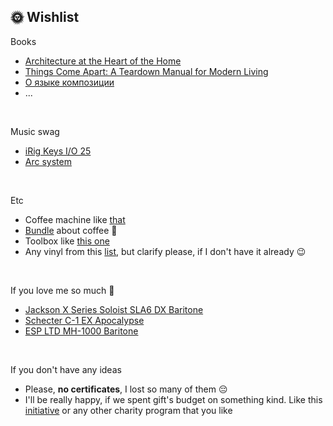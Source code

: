 
## 🌞 Wishlist

Books
* [Architecture at the Heart of the Home](https://www.amazon.com/Architecture-at-Heart-Home-anglais/dp/1760761486)
* [Things Come Apart: A Teardown Manual for Modern Living ](https://www.amazon.co.uk/Things-Come-Apart-Teardown-Manual/dp/0500516766)
* [О языке композиции](https://www.artlebedev.ru/izdal/o-yazyke-kompozitsii/)
* ...
<br>

Music swag 
* [iRig Keys I/O 25](https://www.gear4music.com/Keyboards-and-Pianos/iRig-Keys-I-O-25/25HH)
* [Arc system](https://www.ikmultimedia.com/products/arc3/?pkey=arc-system-3)
<br>

Etc
* Coffee machine like [that](https://amzn.eu/d/dVhs1P1)
* [Bundle](https://store.artlebedev.ru/bundles/pro-coffee/) about coffee 🤪 
* Toolbox like [this one](https://amzn.eu/d/fHy0zhe)
* Any vinyl from this [list](https://music.yandex.ru/users/yndx.peshkurov/albums), but clarify please, if I don't have it already 😉
<br>

If you love me so much 🤯
* [Jackson X Series Soloist SLA6 DX Baritone](https://www.gear4music.com/Guitar-and-Bass/Jackson-X-Series-Soloist-SLA6-DX-Baritone-Satin-Black/4N82?_gl=1*1e4ea6j*_ga*MjAzMjE1NzA1Ny4xNjYzMDIzMzMw*_up*MQ..)
* [Schecter C-1 EX Apocalypse](https://www.gear4music.com/Guitar-and-Bass/Schecter-C-1-EX-Apocalypse-Rusty-Grey/2QSJ?_gl=1*1e4ea6j*_ga*MjAzMjE1NzA1Ny4xNjYzMDIzMzMw*_up*MQ..)
* [ESP LTD MH-1000 Baritone](https://www.gear4music.com/Guitar-and-Bass/ESP-LTD-MH-1000-Baritone-Black-Satin/4MLQ?_gl=1*1e4ea6j*_ga*MjAzMjE1NzA1Ny4xNjYzMDIzMzMw*_up*MQ..)
<br>

If you don't have any ideas
* Please, **no certificates**, I lost so many of them 😔
* I'll be really happy, if we spent gift's budget on something kind. Like this [initiative](https://help.yandex.ru/taxi#donate) or any other charity program that you like
